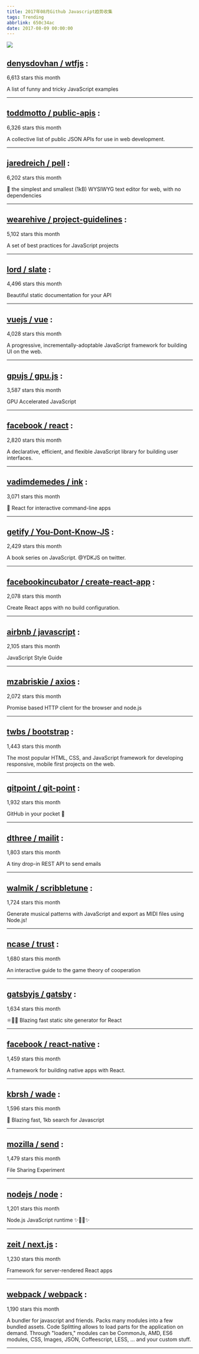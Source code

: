 ```yaml
---
title: 2017年08月Github Javascript趋势收集
tags: Trending
abbrlink: 650c34ac
date: 2017-08-09 00:00:00
---
```

![](/images/github_1.png)
##   [denysdovhan / wtfjs](https://github.com/denysdovhan/wtfjs) : 
 
6,613 stars this month

A list of funny and tricky JavaScript examples 

---
##   [toddmotto / public-apis](https://github.com/toddmotto/public-apis) : 
 
6,326 stars this month

A collective list of public JSON APIs for use in web development. 

---
##   [jaredreich / pell](https://github.com/jaredreich/pell) : 
 
6,202 stars this month

📝 the simplest and smallest (1kB) WYSIWYG text editor for web, with no dependencies 

---
##   [wearehive / project-guidelines](https://github.com/wearehive/project-guidelines) : 
 
5,102 stars this month

A set of best practices for JavaScript projects 

---
##   [lord / slate](https://github.com/lord/slate) : 
 
4,496 stars this month

Beautiful static documentation for your API 

---
##   [vuejs / vue](https://github.com/vuejs/vue) : 
 
4,028 stars this month

A progressive, incrementally-adoptable JavaScript framework for building UI on the web. 

---
##   [gpujs / gpu.js](https://github.com/gpujs/gpu.js) : 
 
3,587 stars this month

GPU Accelerated JavaScript 

---
##   [facebook / react](https://github.com/facebook/react) : 
 
2,820 stars this month

A declarative, efficient, and flexible JavaScript library for building user interfaces. 

---
##   [vadimdemedes / ink](https://github.com/vadimdemedes/ink) : 
 
3,071 stars this month

🌈 React for interactive command-line apps 

---
##   [getify / You-Dont-Know-JS](https://github.com/getify/You-Dont-Know-JS) : 
 
2,429 stars this month

A book series on JavaScript. @YDKJS on twitter. 

---
##   [facebookincubator / create-react-app](https://github.com/facebookincubator/create-react-app) : 
 
2,078 stars this month

Create React apps with no build configuration. 

---
##   [airbnb / javascript](https://github.com/airbnb/javascript) : 
 
2,105 stars this month

JavaScript Style Guide 

---
##   [mzabriskie / axios](https://github.com/mzabriskie/axios) : 
 
2,072 stars this month

Promise based HTTP client for the browser and node.js 

---
##   [twbs / bootstrap](https://github.com/twbs/bootstrap) : 
 
1,443 stars this month

The most popular HTML, CSS, and JavaScript framework for developing responsive, mobile first projects on the web. 

---
##   [gitpoint / git-point](https://github.com/gitpoint/git-point) : 
 
1,932 stars this month

GitHub in your pocket 📱 

---
##   [dthree / mailit](https://github.com/dthree/mailit) : 
 
1,803 stars this month

A tiny drop-in REST API to send emails 

---
##   [walmik / scribbletune](https://github.com/walmik/scribbletune) : 
 
1,724 stars this month

Generate musical patterns with JavaScript and export as MIDI files using Node.js! 

---
##   [ncase / trust](https://github.com/ncase/trust) : 
 
1,680 stars this month

An interactive guide to the game theory of cooperation 

---
##   [gatsbyjs / gatsby](https://github.com/gatsbyjs/gatsby) : 
 
1,634 stars this month

⚛️📄🚀 Blazing fast static site generator for React 

---
##   [facebook / react-native](https://github.com/facebook/react-native) : 
 
1,459 stars this month

A framework for building native apps with React. 

---
##   [kbrsh / wade](https://github.com/kbrsh/wade) : 
 
1,596 stars this month

🌊 Blazing fast, 1kb search for Javascript 

---
##   [mozilla / send](https://github.com/mozilla/send) : 
 
1,479 stars this month

File Sharing Experiment 

---
##   [nodejs / node](https://github.com/nodejs/node) : 
 
1,201 stars this month

Node.js JavaScript runtime ✨🐢🚀✨ 

---
##   [zeit / next.js](https://github.com/zeit/next.js) : 
 
1,230 stars this month

Framework for server-rendered React apps 

---
##   [webpack / webpack](https://github.com/webpack/webpack) : 
 
1,190 stars this month

A bundler for javascript and friends. Packs many modules into a few bundled assets. Code Splitting allows to load parts for the application on demand. Through "loaders," modules can be CommonJs, AMD, ES6 modules, CSS, Images, JSON, Coffeescript, LESS, ... and your custom stuff. 

---

